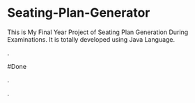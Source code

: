 # Seating-Plan-Generator

This is My Final Year Project of Seating Plan Generation During Examinations. It is totally developed using Java Language.





























































































































.





















































#Done










































































































.




































































































































































































































































































































































































































































































.






































